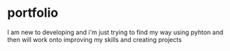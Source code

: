 # portfolio

I am new to developing
and i'm just trying to find my way using pyhton
and then will work onto improving my skills and creating projects

